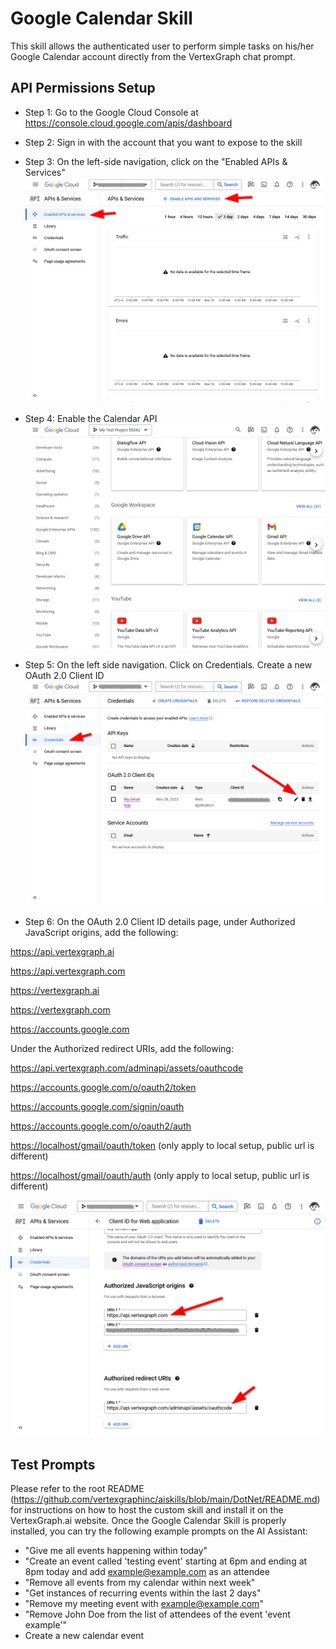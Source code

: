 ﻿# Google Calendar Skill

This skill allows the authenticated user to perform simple tasks on his/her Google Calendar account directly from the VertexGraph chat prompt.

## API Permissions Setup

 - Step 1: Go to the Google Cloud Console at https://console.cloud.google.com/apis/dashboard
 - Step 2: Sign in with the account that you want to expose to the skill
 - Step 3: On the left-side navigation, click on the "Enabled APIs & Services"
![Enabled APIs and Services Screenshot](https://raw.githubusercontent.com/vertexgraphinc/aiskills/main/DotNet/GCalendar/images/Enabled_APIs_and_Services.png)

 - Step 4: Enable the Calendar API
![Enable the Calendar API Screenshot](https://raw.githubusercontent.com/vertexgraphinc/aiskills/main/DotNet/GCalendar/images/Enable_the_Calendar_API.png)
 - Step 5: On the left side navigation. Click on Credentials. Create a new OAuth 2.0 Client ID
![Credentials Screenshot](https://raw.githubusercontent.com/vertexgraphinc/aiskills/main/DotNet/GCalendar/images/Credentials.png)

 - Step 6: On the OAuth 2.0 Client ID details page, under Authorized JavaScript origins, add the following:

<https://api.vertexgraph.ai>

<https://api.vertexgraph.com>

<https://vertexgraph.ai>

<https://vertexgraph.com>

<https://accounts.google.com>

Under the Authorized redirect URIs, add the following: 

<https://api.vertexgraph.com/adminapi/assets/oauthcode>

<https://accounts.google.com/o/oauth2/token>

<https://accounts.google.com/signin/oauth>

<https://accounts.google.com/o/oauth2/auth>

<https://localhost/gmail/oauth/token> (only apply to local setup, public url is different)

<https://localhost/gmail/oauth/auth> (only apply to local setup, public url is different)

![Credentials URLs Screenshot](https://raw.githubusercontent.com/vertexgraphinc/aiskills/main/DotNet/GCalendar/images/Credentials_URLs.png)

## Test Prompts

Please refer to the root README (https://github.com/vertexgraphinc/aiskills/blob/main/DotNet/README.md) for instructions on how to host the custom skill and install it on the VertexGraph.ai website. Once the Google Calendar Skill is properly installed, you can try the following example prompts on the AI Assistant: 

 - "Give me all events happening within today"
 - "Create an event called 'testing event' starting at 6pm and ending at 8pm today and add example@example.com as an attendee
 - "Remove all events from my calendar within next week"
 - "Get instances of recurring events within the last 2 days"
 - "Remove my meeting event with example@example.com"
 - "Remove John Doe from the list of attendees of the event 'event example'"
 - Create a new calendar event
